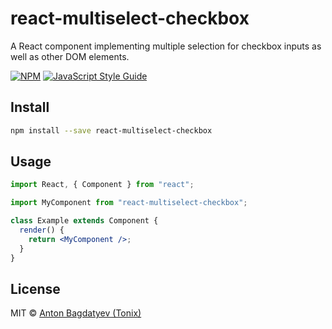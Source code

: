 # react-multiselect-checkbox

A React component implementing multiple selection for checkbox inputs as well as other DOM elements.

[![NPM](https://img.shields.io/npm/v/react-multiselect-checkbox.svg)](https://www.npmjs.com/package/react-multiselect-checkbox) [![JavaScript Style Guide](https://img.shields.io/badge/code_style-standard-brightgreen.svg)](https://standardjs.com)

## Install

```bash
npm install --save react-multiselect-checkbox
```

## Usage

```jsx
import React, { Component } from "react";

import MyComponent from "react-multiselect-checkbox";

class Example extends Component {
  render() {
    return <MyComponent />;
  }
}
```

## License

MIT © [Anton Bagdatyev (Tonix)](https://github.com/tonix-tuft)

